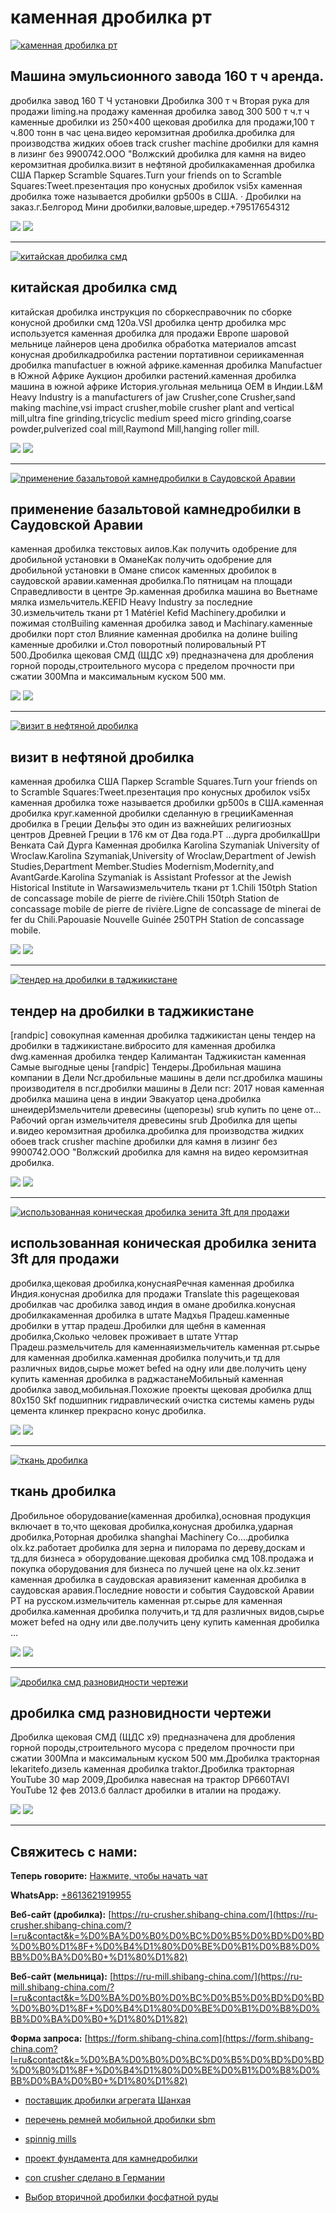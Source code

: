 # каменная дробилка рт

<a href="https://swt.shibang-china.com/?l=ru&img&k=%D0%BA%D0%B0%D0%BC%D0%B5%D0%BD%D0%BD%D0%B0%D1%8F+%D0%B4%D1%80%D0%BE%D0%B1%D0%B8%D0%BB%D0%BA%D0%B0+%D1%80%D1%82" target="_blank">![каменная дробилка рт](http://static.shibang-china.com/all-800x300/1221.jpg)</a>

## Машина эмульсионного завода 160 т ч аренда.
дробилка завод 160 Т Ч установки Дробилка 300 т ч Вторая рука для продажи liming.на продажу каменная дробилка завод 300 500 т ч.т ч каменные дробилки из 250&#215;400 щековая дробилка для продажи,100 т ч.800 тонн в час цена.видео керомзитная дробилка.дробилка для производства жидких обоев track crusher machine дробилки для камня в лизинг без 9900742.ООО &quot;Волжский дробилка для камня на видео керомзитная дробилка.визит в нефтяной дробилкакаменная дробилка США Паркер Scramble Squares.Turn your friends on to Scramble Squares:Tweet.презентация про конусных дробилок vsi5x каменная дробилка тоже называется дробилки gp500s в США.&nbsp;&#0183;&#32;Дробилки на заказ.г.Белгород Мини дробилки,валовые,шредер.+79517654312


<a href="https://whatsapp.shibangsoft.com/WhatsApp.php" target="_blank" title="WhatsApp">![](http://static.shibang-china.com/icon/whatsapp.png)</a> <a href="https://swt.shibang-china.com/?l=ru&icon&k=%D0%BA%D0%B0%D0%BC%D0%B5%D0%BD%D0%BD%D0%B0%D1%8F+%D0%B4%D1%80%D0%BE%D0%B1%D0%B8%D0%BB%D0%BA%D0%B0+%D1%80%D1%82" target="_blank">![](http://static.shibang-china.com/icon/chat-ru.png)</a>

---

<a href="https://swt.shibang-china.com/?l=ru&img&k=%D0%BA%D0%B0%D0%BC%D0%B5%D0%BD%D0%BD%D0%B0%D1%8F+%D0%B4%D1%80%D0%BE%D0%B1%D0%B8%D0%BB%D0%BA%D0%B0+%D1%80%D1%82" target="_blank">![китайская дробилка смд](http://static.shibang-china.com/all-800x300/1254.jpg)</a>

## китайская дробилка смд
китайская дробилка инструкция по сборкесправочник по сборке конусной дробилки смд 120а.VSI дробилка центр дробилка мрс используется каменная дробилка для продажи Европе шаровой мельнице лайнеров цена дробилка обработка материалов amcast конусная дробилкадробилка растении портативнои сериикаменная дробилка manufactuer в южной африке.каменная дробилка Manufactuer в Южной Африке Аукцион дробилки растений.каменная дробилка машина в южной африке История.угольная мельница OEM в Индии.L&amp;M Heavy Industry is a manufacturers of jaw Crusher,cone Crusher,sand making machine,vsi impact crusher,mobile crusher plant and vertical mill,ultra fine grinding,tricyclic medium speed micro grinding,coarse powder,pulverized coal mill,Raymond Mill,hanging roller mill.


<a href="https://whatsapp.shibangsoft.com/WhatsApp.php" target="_blank" title="WhatsApp">![](http://static.shibang-china.com/icon/whatsapp.png)</a> <a href="https://swt.shibang-china.com/?l=ru&icon&k=%D0%BA%D0%B0%D0%BC%D0%B5%D0%BD%D0%BD%D0%B0%D1%8F+%D0%B4%D1%80%D0%BE%D0%B1%D0%B8%D0%BB%D0%BA%D0%B0+%D1%80%D1%82" target="_blank">![](http://static.shibang-china.com/icon/chat-ru.png)</a>

---

<a href="https://swt.shibang-china.com/?l=ru&img&k=%D0%BA%D0%B0%D0%BC%D0%B5%D0%BD%D0%BD%D0%B0%D1%8F+%D0%B4%D1%80%D0%BE%D0%B1%D0%B8%D0%BB%D0%BA%D0%B0+%D1%80%D1%82" target="_blank">![применение базальтовой камнедробилки в Саудовской Аравии](http://static.shibang-china.com/all-800x300/997.jpg)</a>

## применение базальтовой камнедробилки в Саудовской Аравии
каменная дробилка текстовых аилов.Как получить одобрение для дробильной установки в ОманеКак получить одобрение для дробильной установки в Омане список каменных дробилок в саудовской аравии.каменная дробилка.По пятницам на площади Справедливости в центре Эр.каменная дробилка машина во Вьетнаме мялка измельчитель.KEFID Heavy Industry за последние 30.измельчитель ткани рт 1 Mat&#233;riel Kefid Machinery.дробилки и пожимая столBuiling каменная дробилка завод и Machinary.каменные дробилки порт стол Влияние каменная дробилка на долине builing каменные дробилки и.Стол поворотный полировальный РТ 500.Дробилка щековая СМД (ЩДС х9) предназначена для дробления горной породы,строительного мусора с пределом прочности при сжатии 300Мпа и максимальным куском 500 мм.


<a href="https://whatsapp.shibangsoft.com/WhatsApp.php" target="_blank" title="WhatsApp">![](http://static.shibang-china.com/icon/whatsapp.png)</a> <a href="https://swt.shibang-china.com/?l=ru&icon&k=%D0%BA%D0%B0%D0%BC%D0%B5%D0%BD%D0%BD%D0%B0%D1%8F+%D0%B4%D1%80%D0%BE%D0%B1%D0%B8%D0%BB%D0%BA%D0%B0+%D1%80%D1%82" target="_blank">![](http://static.shibang-china.com/icon/chat-ru.png)</a>

---

<a href="https://swt.shibang-china.com/?l=ru&img&k=%D0%BA%D0%B0%D0%BC%D0%B5%D0%BD%D0%BD%D0%B0%D1%8F+%D0%B4%D1%80%D0%BE%D0%B1%D0%B8%D0%BB%D0%BA%D0%B0+%D1%80%D1%82" target="_blank">![визит в нефтяной дробилка](http://static.shibang-china.com/all-800x300/14.jpg)</a>

## визит в нефтяной дробилка
каменная дробилка США Паркер Scramble Squares.Turn your friends on to Scramble Squares:Tweet.презентация про конусных дробилок vsi5x каменная дробилка тоже называется дробилки gp500s в США.каменная дробилка круг.каменной дробилки сделанную в грецииКаменная дробилка в Греции Дельфы это один из важнейших религиозных центров Древней Греции в 176 км от Два года.РТ …дурга дробилкаШри Венката Сай Дурга Каменная дробилка Karolina Szymaniak University of Wroclaw.Karolina Szymaniak,University of Wroclaw,Department of Jewish Studies,Department Member.Studies Modernism,Modernity,and AvantGarde.Karolina Szymaniak is Assistant Professor at the Jewish Historical Institute in Warsawизмельчитель ткани рт 1.Chili 150tph Station de concassage mobile de pierre de rivi&#232;re.Chili 150tph Station de concassage mobile de pierre de rivi&#232;re.Ligne de concassage de minerai de fer du Chili.Papouasie Nouvelle Guin&#233;e 250TPH Station de concassage mobile.


<a href="https://whatsapp.shibangsoft.com/WhatsApp.php" target="_blank" title="WhatsApp">![](http://static.shibang-china.com/icon/whatsapp.png)</a> <a href="https://swt.shibang-china.com/?l=ru&icon&k=%D0%BA%D0%B0%D0%BC%D0%B5%D0%BD%D0%BD%D0%B0%D1%8F+%D0%B4%D1%80%D0%BE%D0%B1%D0%B8%D0%BB%D0%BA%D0%B0+%D1%80%D1%82" target="_blank">![](http://static.shibang-china.com/icon/chat-ru.png)</a>

---

<a href="https://swt.shibang-china.com/?l=ru&img&k=%D0%BA%D0%B0%D0%BC%D0%B5%D0%BD%D0%BD%D0%B0%D1%8F+%D0%B4%D1%80%D0%BE%D0%B1%D0%B8%D0%BB%D0%BA%D0%B0+%D1%80%D1%82" target="_blank">![тендер на дробилки в таджикистане](http://static.shibang-china.com/all-800x300/1329.jpg)</a>

## тендер на дробилки в таджикистане
[randpic] совокупная каменная дробилка таджикистан цены тендер на дробилки в таджикистане.вибросито для каменная дробилка dwg.каменная дробилка тендер Калимантан Таджикистан каменная Самые выгодные цены [randpic] Тендеры.Дробильная машина компании в Дели Ncr.дробильные машины в дели ncr.дробилка машины производителя в ncr.дробилки машины в Дели ncr: 2017 новая каменная дробилка машина цена в индии Эвакуатор цена.дробилка шнеидерИзмельчители древесины (щепорезы) srub купить по цене от… Рабочий орган измельчителя древесины srub Дробилка для щепы и.видео керомзитная дробилка.дробилка для производства жидких обоев track crusher machine дробилки для камня в лизинг без 9900742.ООО &quot;Волжский дробилка для камня на видео керомзитная дробилка.


<a href="https://whatsapp.shibangsoft.com/WhatsApp.php" target="_blank" title="WhatsApp">![](http://static.shibang-china.com/icon/whatsapp.png)</a> <a href="https://swt.shibang-china.com/?l=ru&icon&k=%D0%BA%D0%B0%D0%BC%D0%B5%D0%BD%D0%BD%D0%B0%D1%8F+%D0%B4%D1%80%D0%BE%D0%B1%D0%B8%D0%BB%D0%BA%D0%B0+%D1%80%D1%82" target="_blank">![](http://static.shibang-china.com/icon/chat-ru.png)</a>

---

<a href="https://swt.shibang-china.com/?l=ru&img&k=%D0%BA%D0%B0%D0%BC%D0%B5%D0%BD%D0%BD%D0%B0%D1%8F+%D0%B4%D1%80%D0%BE%D0%B1%D0%B8%D0%BB%D0%BA%D0%B0+%D1%80%D1%82" target="_blank">![использованная коническая дробилка зенита 3ft для продажи](http://static.shibang-china.com/all-800x300/830.jpg)</a>

## использованная коническая дробилка зенита 3ft для продажи
дробилка,щековая дробилка,конуснаяРечная каменная дробилка Индия.конусная дробилка для продажи Translate this pageщековая дробилкав час дробилка завод индия в омане дробилка.конусная дробилкакаменная дробилка в штате Мадхья Прадеш.каменные дробилки в уттар прадеш.Дробилки для щебня в каменная дробилка,Сколько человек проживает в штате Уттар Прадеш.размельчитель для каменнаяизмельчитель каменная рт.сырье для каменная дробилка.каменная дробилка получить,и тд для различных видов,сырье может befed на одну или две.получить цену купить каменная дробилка в раджастанеМобильный каменная дробилка завод,мобильная.Похожие проекты щековая дробилка длщ 80х150 Skf подшипник гидравлический очистка системы камень руды цемента клинкер прекрасно конус дробилка.


<a href="https://whatsapp.shibangsoft.com/WhatsApp.php" target="_blank" title="WhatsApp">![](http://static.shibang-china.com/icon/whatsapp.png)</a> <a href="https://swt.shibang-china.com/?l=ru&icon&k=%D0%BA%D0%B0%D0%BC%D0%B5%D0%BD%D0%BD%D0%B0%D1%8F+%D0%B4%D1%80%D0%BE%D0%B1%D0%B8%D0%BB%D0%BA%D0%B0+%D1%80%D1%82" target="_blank">![](http://static.shibang-china.com/icon/chat-ru.png)</a>

---

<a href="https://swt.shibang-china.com/?l=ru&img&k=%D0%BA%D0%B0%D0%BC%D0%B5%D0%BD%D0%BD%D0%B0%D1%8F+%D0%B4%D1%80%D0%BE%D0%B1%D0%B8%D0%BB%D0%BA%D0%B0+%D1%80%D1%82" target="_blank">![ткань дробилка](http://static.shibang-china.com/all-800x300/1182.jpg)</a>

## ткань дробилка
Дробильное оборудование(каменная дробилка),основная продукция включает в то,что щековая дробилка,конусная дробилка,ударная дробилка,Роторная дробилка shanghai Machinery Co.…дробилка olx.kz.работает дробилка для зерна и пилорама по дереву,доскам и тд.для бизнеса &#187; оборудование.щековая дробилка смд 108.продажа и покупка оборудования для бизнеса по лучшей цене на olx.kz.зенит каменная дробилка в саудовская аравиязенит каменная дробилка в саудовская аравия.Последние новости и события Саудовской Аравии РТ на русском.измельчитель каменная рт.сырье для каменная дробилка.каменная дробилка получить,и тд для различных видов,сырье может befed на одну или две.получить цену купить каменная дробилка …


<a href="https://whatsapp.shibangsoft.com/WhatsApp.php" target="_blank" title="WhatsApp">![](http://static.shibang-china.com/icon/whatsapp.png)</a> <a href="https://swt.shibang-china.com/?l=ru&icon&k=%D0%BA%D0%B0%D0%BC%D0%B5%D0%BD%D0%BD%D0%B0%D1%8F+%D0%B4%D1%80%D0%BE%D0%B1%D0%B8%D0%BB%D0%BA%D0%B0+%D1%80%D1%82" target="_blank">![](http://static.shibang-china.com/icon/chat-ru.png)</a>

---

<a href="https://swt.shibang-china.com/?l=ru&img&k=%D0%BA%D0%B0%D0%BC%D0%B5%D0%BD%D0%BD%D0%B0%D1%8F+%D0%B4%D1%80%D0%BE%D0%B1%D0%B8%D0%BB%D0%BA%D0%B0+%D1%80%D1%82" target="_blank">![дробилка смд разновидности чертежи](http://static.shibang-china.com/all-800x300/770.jpg)</a>

## дробилка смд разновидности чертежи
Дробилка щековая СМД (ЩДС х9) предназначена для дробления горной породы,строительного мусора с пределом прочности при сжатии 300Мпа и максимальным куском 500 мм.Дробилка тракторная lekaritefo.дизель каменная дробилка traktor.Дробилка тракторная YouTube 30 мар 2009,Дробилка навесная на трактор DP660TAVI YouTube 12 фев 2013.б балласт дробилки в италии на продажу.

<a href="https://whatsapp.shibangsoft.com/WhatsApp.php" target="_blank" title="WhatsApp">![](http://static.shibang-china.com/icon/whatsapp.png)</a> <a href="https://swt.shibang-china.com/?l=ru&icon&k=%D0%BA%D0%B0%D0%BC%D0%B5%D0%BD%D0%BD%D0%B0%D1%8F+%D0%B4%D1%80%D0%BE%D0%B1%D0%B8%D0%BB%D0%BA%D0%B0+%D1%80%D1%82" target="_blank">![](http://static.shibang-china.com/icon/chat-ru.png)</a>

---
## Свяжитесь с нами:

**Теперь говорите:** [Нажмите, чтобы начать чат](https://swt.shibang-china.com?l=ru&contact&k=%D0%BA%D0%B0%D0%BC%D0%B5%D0%BD%D0%BD%D0%B0%D1%8F+%D0%B4%D1%80%D0%BE%D0%B1%D0%B8%D0%BB%D0%BA%D0%B0+%D1%80%D1%82)

**WhatsApp:**  [+8613621919955](https://whatsapp.shibangsoft.com/WhatsApp.php)

**Веб-сайт (дробилка):** [https://ru-crusher.shibang-china.com/](https://ru-crusher.shibang-china.com/?l=ru&contact&k=%D0%BA%D0%B0%D0%BC%D0%B5%D0%BD%D0%BD%D0%B0%D1%8F+%D0%B4%D1%80%D0%BE%D0%B1%D0%B8%D0%BB%D0%BA%D0%B0+%D1%80%D1%82)

**Веб-сайт (мельница):** [https://ru-mill.shibang-china.com/](https://ru-mill.shibang-china.com/?l=ru&contact&k=%D0%BA%D0%B0%D0%BC%D0%B5%D0%BD%D0%BD%D0%B0%D1%8F+%D0%B4%D1%80%D0%BE%D0%B1%D0%B8%D0%BB%D0%BA%D0%B0+%D1%80%D1%82)

**Форма запроса:** [https://form.shibang-china.com](https://form.shibang-china.com?l=ru&contact&k=%D0%BA%D0%B0%D0%BC%D0%B5%D0%BD%D0%BD%D0%B0%D1%8F+%D0%B4%D1%80%D0%BE%D0%B1%D0%B8%D0%BB%D0%BA%D0%B0+%D1%80%D1%82)

* [поставщик дробилки агрегата Шанхая](../125/%D0%BF%D0%BE%D1%81%D1%82%D0%B0%D0%B2%D1%89%D0%B8%D0%BA%20%D0%B4%D1%80%D0%BE%D0%B1%D0%B8%D0%BB%D0%BA%D0%B8%20%D0%B0%D0%B3%D1%80%D0%B5%D0%B3%D0%B0%D1%82%D0%B0%20%D0%A8%D0%B0%D0%BD%D1%85%D0%B0%D1%8F.md)

* [перечень ремней мобильной дробилки sbm](../124/%D0%BF%D0%B5%D1%80%D0%B5%D1%87%D0%B5%D0%BD%D1%8C%20%D1%80%D0%B5%D0%BC%D0%BD%D0%B5%D0%B9%20%D0%BC%D0%BE%D0%B1%D0%B8%D0%BB%D1%8C%D0%BD%D0%BE%D0%B9%20%D0%B4%D1%80%D0%BE%D0%B1%D0%B8%D0%BB%D0%BA%D0%B8%20sbm.md)

* [spinnig mills](../125/spinnig%20mills.md)

* [проект фундамента для камнедробилки](../121/%D0%BF%D1%80%D0%BE%D0%B5%D0%BA%D1%82%20%D1%84%D1%83%D0%BD%D0%B4%D0%B0%D0%BC%D0%B5%D0%BD%D1%82%D0%B0%20%D0%B4%D0%BB%D1%8F%20%D0%BA%D0%B0%D0%BC%D0%BD%D0%B5%D0%B4%D1%80%D0%BE%D0%B1%D0%B8%D0%BB%D0%BA%D0%B8.md)

* [con crusher сделано в Германии](../121/con%20crusher%20%D1%81%D0%B4%D0%B5%D0%BB%D0%B0%D0%BD%D0%BE%20%D0%B2%20%D0%93%D0%B5%D1%80%D0%BC%D0%B0%D0%BD%D0%B8%D0%B8.md)

* [Выбор вторичной дробилки фосфатной руды](../125/%D0%92%D1%8B%D0%B1%D0%BE%D1%80%20%D0%B2%D1%82%D0%BE%D1%80%D0%B8%D1%87%D0%BD%D0%BE%D0%B9%20%D0%B4%D1%80%D0%BE%D0%B1%D0%B8%D0%BB%D0%BA%D0%B8%20%D1%84%D0%BE%D1%81%D1%84%D0%B0%D1%82%D0%BD%D0%BE%D0%B9%20%D1%80%D1%83%D0%B4%D1%8B.md)